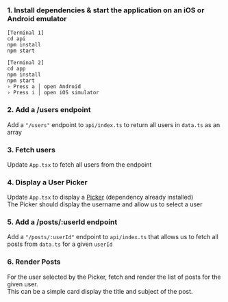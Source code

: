 

### 1. Install dependencies & start the application on an iOS or Android emulator
```
[Terminal 1]
cd api
npm install
npm start
```
```
[Terminal 2]
cd app
npm install
npm start
› Press a │ open Android
› Press i │ open iOS simulator
```

### 2. Add a /users endpoint
Add a `"/users"` endpoint to `api/index.ts` to return all users in `data.ts` as an array

### 3. Fetch users
Update `App.tsx` to fetch all users from the endpoint

### 4. Display a User Picker
Update `App.tsx` to display a [Picker](https://github.com/react-native-picker/picker) (dependency already installed)\
The Picker should display the username and allow us to select a user

### 5. Add a /posts/:userId endpoint
Add a `"/posts/:userId"` endpoint to `api/index.ts` that allows us to fetch all posts from `data.ts` for a given `userId`

### 6. Render Posts
For the user selected by the Picker, fetch and render the list of posts for the given user.\
This can be a simple card display the title and subject of the post.